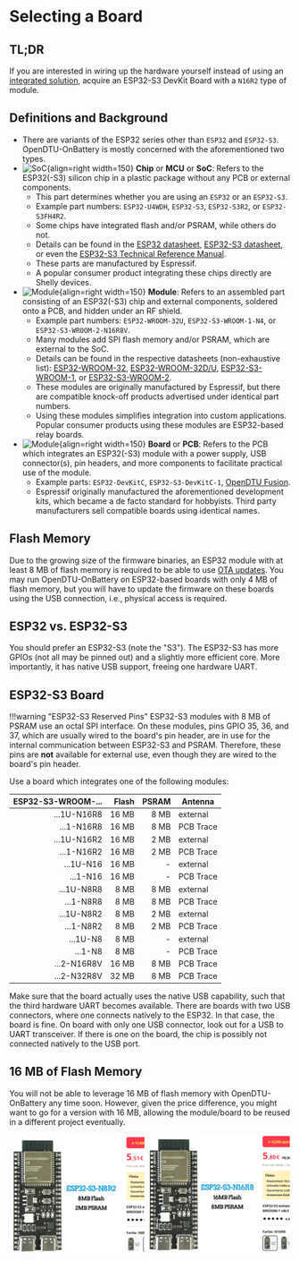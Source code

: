 # Selecting a Board

## TL;DR

If you are interested in wiring up the hardware yourself instead of using an
[integrated solution](../3rd_party/opendtu_fusion.md), acquire an ESP32-S3
DevKit Board with a `N16R2` type of module.

## Definitions and Background

* There are variants of the ESP32 series other than `ESP32` and `ESP32-S3`.
  OpenDTU-OnBattery is mostly concerned with the aforementioned two types.
* ![SoC](../assets/images/hardware/esp32_chip.png){align=right width=150}
  **Chip** or **MCU** or **SoC**: Refers to the ESP32(-S3) silicon chip in a
  plastic package without any PCB or external components.
    * This part determines whether you are using an `ESP32` or an `ESP32-S3`.
    * Example part numbers: `ESP32-U4WDH`, `ESP32-S3`, `ESP32-S3R2`, or
      `ESP32-S3FH4R2`.
    * Some chips have integrated flash and/or PSRAM, while others do not.
    * Details can be found in the [ESP32 datasheet][1], [ESP32-S3
      datasheet][2], or even the [ESP32-S3 Technical Reference Manual][7].
    * These parts are manufactured by Espressif.
    * A popular consumer product integrating these chips directly are Shelly
      devices.
* ![Module](../assets/images/hardware/esp32_module.png){align=right width=150}
  **Module**: Refers to an assembled part consisting of an ESP32(-S3) chip and
  external components, soldered onto a PCB, and hidden under an RF shield.
    * Example part numbers: `ESP32-WROOM-32U`, `ESP32-S3-WROOM-1-N4`, or
      `ESP32-S3-WROOM-2-N16R8V`.
    * Many modules add SPI flash memory and/or PSRAM, which are external to the
      SoC.
    * Details can be found in the respective datasheets (non-exhaustive list):
      [ESP32-WROOM-32][3], [ESP32-WROOM-32D/U][4], [ESP32-S3-WROOM-1][5], or
      [ESP32-S3-WROOM-2][6].
    * These modules are originally manufactured by Espressif, but there are
      compatible knock-off products advertised under identical part numbers.
    * Using these modules simplifies integration into custom applications.
      Popular consumer products using these modules are ESP32-based relay
      boards.
* ![Module](../assets/images/hardware/esp32_board.png){align=right width=150}
  **Board** or **PCB**: Refers to the PCB which integrates an ESP32(-S3) module
  with a power supply, USB connector(s), pin headers, and more components to
  facilitate practical use of the module.
    * Example parts: `ESP32-DevKitC`, `ESP32-S3-DevKitC-1`, [OpenDTU
      Fusion](../3rd_party/opendtu_fusion.md).
    * Espressif originally manufactured the aforementioned development kits,
      which became a de facto standard for hobbyists. Third party manufacturers
      sell compatible boards using identical names.

[1]: https://www.espressif.com/sites/default/files/documentation/esp32_datasheet_en.pdf
[2]: https://www.espressif.com/sites/default/files/documentation/esp32-s3_datasheet_en.pdf
[3]: https://www.espressif.com/sites/default/files/documentation/esp32-wroom-32_datasheet_en.pdf
[4]: https://www.espressif.com/sites/default/files/documentation/esp32-wroom-32d_esp32-wroom-32u_datasheet_en.pdf
[5]: https://www.espressif.com/sites/default/files/documentation/esp32-s3-wroom-1_wroom-1u_datasheet_en.pdf
[6]: https://www.espressif.com/sites/default/files/documentation/esp32-s3-wroom-2_datasheet_en.pdf
[7]: https://www.espressif.com/sites/default/files/documentation/esp32-s3_technical_reference_manual_en.pdf

## Flash Memory

Due to the growing size of the firmware binaries, an ESP32 module with at least
8 MB of flash memory is required to be able to use [OTA updates](../firmware/update.md). You may run OpenDTU-OnBattery
on ESP32-based boards with only 4 MB of flash memory, but you will have to update the
firmware on these boards using the USB connection, i.e., physical access is
required.

## ESP32 vs. ESP32-S3

You should prefer an ESP32-S3 (note the "S3"). The ESP32-S3 has more GPIOs (not
all may be pinned out) and a slightly more efficient core. More importantly, it
has native USB support, freeing one hardware UART.

## ESP32-S3 Board

!!!warning "ESP32-S3 Reserved Pins"
    ESP32-S3 modules with 8 MB of PSRAM use an octal SPI interface. On these
    modules, pins GPIO 35, 36, and 37, which are usually wired to the board's
    pin header, are in use for the internal communication between ESP32-S3 and
    PSRAM. Therefore, these pins are **not** available for external use, even
    though they are wired to the board's pin header.

Use a board which integrates one of the following modules:

| ESP32-S3-WROOM-... | Flash | PSRAM | Antenna   |
|-------------------:|------:|------:|-----------|
|        ...1U-N16R8 | 16 MB |  8 MB | external  |
|         ...1-N16R8 | 16 MB |  8 MB | PCB Trace |
|        ...1U-N16R2 | 16 MB |  2 MB | external  |
|         ...1-N16R2 | 16 MB |  2 MB | PCB Trace |
|          ...1U-N16 | 16 MB |     - | external  |
|           ...1-N16 | 16 MB |     - | PCB Trace |
|         ...1U-N8R8 |  8 MB |  8 MB | external  |
|          ...1-N8R8 |  8 MB |  8 MB | PCB Trace |
|         ...1U-N8R2 |  8 MB |  2 MB | external  |
|          ...1-N8R2 |  8 MB |  2 MB | PCB Trace |
|           ...1U-N8 |  8 MB |     - | external  |
|            ...1-N8 |  8 MB |     - | PCB Trace |
|        ...2-N16R8V | 16 MB |  8 MB | PCB Trace |
|        ...2-N32R8V | 32 MB |  8 MB | PCB Trace |

Make sure that the board actually uses the native USB capability, such that the
third hardware UART becomes available. There are boards with two USB
connectors, where one connects natively to the ESP32. In that case, the board is
fine. On board with only one USB connector, look out for a USB to UART
transceiver. If there is one on the board, the chip is possibly not connected
natively to the USB port.

## 16 MB of Flash Memory

You will not be able to leverage 16 MB of flash memory with OpenDTU-OnBattery
any time soon. However, given the price difference, you might want to go for a
version with 16 MB, allowing the module/board to be reused in a different
project eventually.

![ESP32-S3 Pricing](../assets/images/hardware/PriceExampleESP32-S3Versions.png)